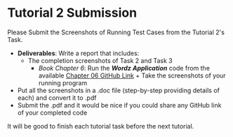 # Tutorial 2 Submission
Please Submit the Screenshots of Running Test Cases from the Tutorial 2's Task. 

- **Deliverables**: Write a report that includes:
  - The completion screenshots of Task 2 and Task 3 
    - *Book Chapter 6*: Run the ***Wordz Application*** code from the available [Chapter 06 GitHub Link](https://github.com/PacktPublishing/Test-Driven-Development-with-Java/tree/main/chapter06) + Take the screenshots of your running program
- Put all the screenshots in a .doc file (step-by-step providing details of each) and convert it to .pdf
- Submit the .pdf and it would be nice if you could share any GitHub link of your completed code

It will be good to finish each tutorial task before the next tutorial.
